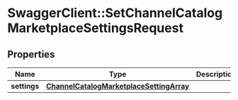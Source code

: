# SwaggerClient::SetChannelCatalogMarketplaceSettingsRequest

## Properties
Name | Type | Description | Notes
------------ | ------------- | ------------- | -------------
**settings** | [**ChannelCatalogMarketplaceSettingArray**](ChannelCatalogMarketplaceSettingArray.md) |  | 


